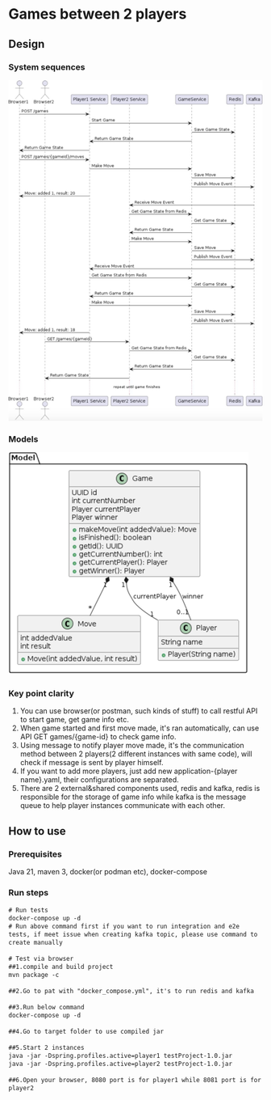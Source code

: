 # Games between 2 players

## Design

### System sequences

![Sequence Diagram](./docs/sequence.png)


### Models
![Model Diagram](./docs/model.png)


### Key point clarity
1. You can use browser(or postman, such kinds of stuff) to call restful API to start game, get game info etc.
2. When game started and first move made, it's ran automatically, can use API GET games/{game-id} to check game info.
3. Using message to notify player move made, it's the communication method between 2 players(2 different instances with same code), will check if message is sent by player himself.
4. If you want to add more players, just add new application-{player name}.yaml, their configurations are separated.
5. There are 2 external&shared components used, redis and kafka, redis is responsible for the storage of game info while kafka is the message queue to help player instances communicate with each other.

## How to use

### Prerequisites
Java 21, maven 3, docker(or podman etc), docker-compose

### Run steps
```shell script
# Run tests
docker-compose up -d
# Run above command first if you want to run integration and e2e tests, if meet issue when creating kafka topic, please use command to create manually

# Test via browser
##1.compile and build project
mvn package -c

##2.Go to pat with "docker_compose.yml", it's to run redis and kafka

##3.Run below command
docker-compose up -d

##4.Go to target folder to use compiled jar

##5.Start 2 instances
java -jar -Dspring.profiles.active=player1 testProject-1.0.jar
java -jar -Dspring.profiles.active=player2 testProject-1.0.jar

##6.Open your browser, 8080 port is for player1 while 8081 port is for player2



```

